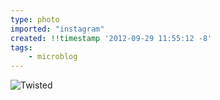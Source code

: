 ```yaml
---
type: photo
imported: "instagram"
created: !!timestamp '2012-09-29 11:55:12 -8'
tags:
    - microblog
---
```

![Twisted](/media/images/photos/2012/09/57d57132e1482f28ff596006a484947f.jpg)

